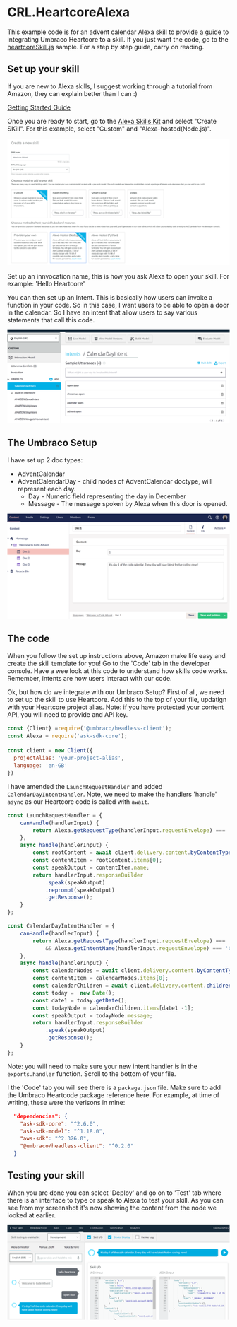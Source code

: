 # CRL.HeartcoreAlexa

This example code is for an advent calendar Alexa skill to provide a guide to integrating Umbraco Heartcore to a skill. If you just want the code, go to the [heartcoreSkill.js](/heartcoreSkill.js) sample. For a step by step guide, carry on reading.

## Set up your skill

If you are new to Alexa skills, I suggest working through a tutorial from Amazon, they can explain better than I can :)

[Getting Started Guide](https://developer.amazon.com/en-US/alexa/alexa-skills-kit/start)

Once you are ready to start, go to the [Alexa Skills Kit](https://developer.amazon.com/alexa/console/ask) and select "Create SKill". For this example, select "Custom" and "Alexa-hosted(Node.js)".

![](images/skillsetup.png)

Set up an innvocation name, this is how you ask Alexa to open your skill. For example: 'Hello Heartcore'

You can then set up an Intent. This is basically how users can invoke a function in your code. So in this case, I want users to be able to open a door in the calendar. So I have an intent that allow users to say various statements that call this code.

![](images/intentSetup.PNG)

## The Umbraco Setup
I have set up 2 doc types:

- AdventCalendar
- AdventCalendarDay - child nodes of AdventCalendar doctype, will represent each day.
  * Day -  Numeric field representing the day in December
  * Message - The message spoken by Alexa when this door is opened.

![](images/umbracoContent.png)

## The code

When you follow the set up instructions above, Amazon make life easy and create the skill template for you! Go to the 'Code' tab in the developer console. Have a wee look at this code to understand how skills code works. Remember, intents are how users interact with our code.

Ok, but how do we integrate with our Umbraco Setup? First of all, we need to set up the skill to use Heartcore. Add this to the top of your file, updatign with your Heartcore project alias. Note: if you have protected your content API, you will need to provide and API key.

```javascript
const {Client} =require('@umbraco/headless-client');
const Alexa = require('ask-sdk-core');

const client = new Client({
  projectAlias: 'your-project-alias',
  language: 'en-GB'
})
```


I have amended the `LaunchRequestHandler` and added `CalendarDayIntentHandler`. Note, we need to make the handlers 'handle' `async` as our Heartcore code is called with `await`.

```javascript
const LaunchRequestHandler = {
    canHandle(handlerInput) {
        return Alexa.getRequestType(handlerInput.requestEnvelope) === 'LaunchRequest';
    },
    async handle(handlerInput) {
        const rootContent = await client.delivery.content.byContentType('AdventCalendar');
        const contentItem = rootContent.items[0];
        const speakOutput = contentItem.name; 
        return handlerInput.responseBuilder
            .speak(speakOutput)
            .reprompt(speakOutput)
            .getResponse();
    }
};
```

```javascript
const CalendarDayIntentHandler = {
    canHandle(handlerInput) {
        return Alexa.getRequestType(handlerInput.requestEnvelope) === 'IntentRequest'
            && Alexa.getIntentName(handlerInput.requestEnvelope) === 'CalendarDayIntent';
    },
    async handle(handlerInput) {
        const calendarNodes = await client.delivery.content.byContentType('AdventCalendar');
        const contentItem = calendarNodes.items[0];
        const calendarChildren = await client.delivery.content.children(contentItem._id);
        const today =  new Date();
        const date1 = today.getDate();
        const todayNode = calendarChildren.items[date1 -1];
        const speakOutput = todayNode.message;
        return handlerInput.responseBuilder
            .speak(speakOutput)
            .getResponse();
    }
};
```


Note: you will need to make sure your new intent handler is in the `exports.handler` function. Scroll to the bottom of your file.

I the 'Code' tab you will see there is a `package.json` file. Make sure to add the Umbraco Heartcode package reference here. For example, at time of writing, these were the verisons in mine:

```json
  "dependencies": {
    "ask-sdk-core": "^2.6.0",
    "ask-sdk-model": "^1.18.0",
    "aws-sdk": "^2.326.0",
    "@umbraco/headless-client": "^0.2.0"
  }
```



## Testing your skill

When you are done you can select 'Deploy' and go on to 'Test' tab where there is an interface to type or speak to Alexa to test your skill. As you can see from my screenshot it's now showing the content from the node we looked at earlier.


![](images/testingSkill.png)

